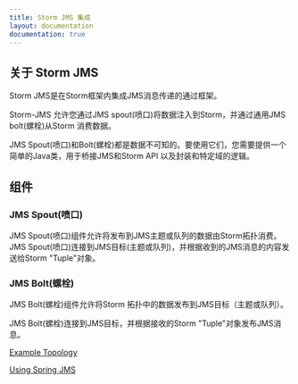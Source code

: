 ```yaml
---
title: Storm JMS 集成
layout: documentation
documentation: true
---
```


## 关于 Storm JMS
Storm JMS是在Storm框架内集成JMS消息传递的通过框架。

Storm-JMS 允许您通过JMS spout(喷口)将数据注入到Storm，并通过通用JMS bolt(螺栓)从Storm 消费数据。

JMS Spout(喷口)和Bolt(螺栓)都是数据不可知的。要使用它们，您需要提供一个简单的Java类，用于桥接JMS和Storm
API 以及封装和特定域的逻辑。


## 组件

### JMS Spout(喷口)
JMS Spout(喷口)组件允许将发布到JMS主题或队列的数据由Storm拓扑消费。
JMS Spout(喷口)连接到JMS目标(主题或队列)，并根据收到的JMS消息的内容发送给Storm "Tuple"对象。


### JMS Bolt(螺栓)
JMS Bolt(螺栓)组件允许将Storm 拓扑中的数据发布到JMS目标（主题或队列）。

JMS Bolt(螺栓)连接到JMS目标，并根据接收的Storm "Tuple"对象发布JMS消息。

[Example Topology](storm-jms-example.html)


[Using Spring JMS](storm-jms-spring.html)

